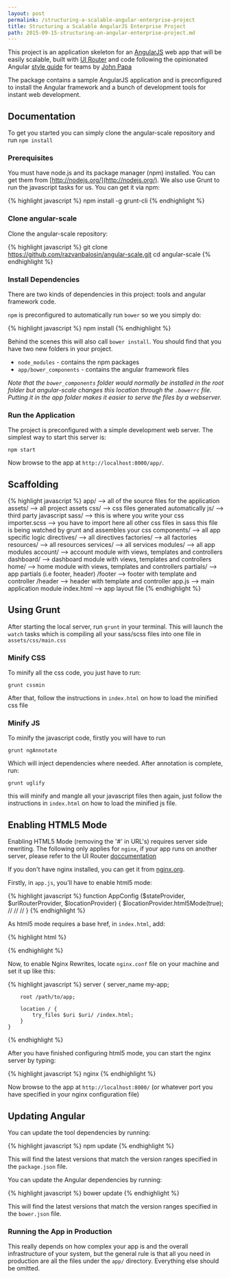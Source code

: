```yaml
---
layout: post
permalink: /structuring-a-scalable-angular-enterprise-project
title: Structuring a Scalable AngularJS Enterprise Project
path: 2015-09-15-structuring-an-angular-enterprise-project.md
---
```


This project is an application skeleton for an [AngularJS](http://angularjs.org/) web app that will be easily scalable, built with [UI Router](//github.com/angular-ui/ui-router) and code following the opinionated Angular [style guide](//github.com/johnpapa/angular-styleguide#angular-style-guide) for teams by [John Papa](//twitter.com/John_Papa)

The package contains a sample AngularJS application and is preconfigured to install the Angular
framework and a bunch of development tools for instant web development.

## Documentation

To get you started you can simply clone the angular-scale repository and run `npm install`

### Prerequisites

You must have node.js and its package manager (npm) installed. You can get them from [http://nodejs.org/](http://nodejs.org/).
We also use Grunt to run the javascript tasks for us. You can get it via npm:

{% highlight javascript %}
npm install -g grunt-cli
{% endhighlight %}

### Clone angular-scale

Clone the angular-scale repository:

{% highlight javascript %}
git clone https://github.com/razvanbalosin/angular-scale.git
cd angular-scale
{% endhighlight %}

### Install Dependencies

There are two kinds of dependencies in this project: tools and angular framework code.

`npm` is preconfigured to automatically run `bower` so we you simply do:

{% highlight javascript %}
npm install
{% endhighlight %}

Behind the scenes this will also call `bower install`.  You should find that you have two new
folders in your project.



* `node_modules` - contains the npm packages
* `app/bower_components` - contains the angular framework files


*Note that the `bower_components` folder would normally be installed in the root folder but
angular-scale changes this location through the `.bowerrc` file.  Putting it in the app folder makes
it easier to serve the files by a webserver.*

### Run the Application

The project is preconfigured with a simple development web server.  The simplest way to start
this server is:

`npm start`

Now browse to the app at `http://localhost:8000/app/`.



## Scaffolding

{% highlight javascript %}
app/                    --> all of the source files for the application
  assets/               --> all project assets
    css/                  --> css files generated automatically
    js/                   --> third party javascript
    sass/                 --> this is where you write your css
      importer.scss         --> you have to import here all other css files in sass
                                this file is being watched by grunt and assembles your css
  components/           --> all app specific logic
    directives/           --> all directives
    factories/            --> all factories
    resources/            --> all resources
    services/             --> all services
  modules/              --> all app modules
    account/              --> account module with views, templates and controllers
    dashboard/            --> dashboard module with views, templates and controllers
    home/                 --> home module with views, templates and controllers
  partials/             --> app partials (i.e footer, header)
    /footer               --> footer with template and controller
    /header               --> header with template and controller
  app.js                --> main application module
  index.html            --> app layout file
{% endhighlight %}

## Using Grunt

After starting the local server, run `grunt` in your terminal. This will launch the `watch` tasks
which is compiling all your sass/scss files into one file in `assets/css/main.css`

### Minify CSS

To minify all the css code, you just have to run:

`grunt cssmin`

After that, follow the instructions in `index.html` on how to load the minified css file

### Minify JS

To minify the javascript code, firstly you will have to run

`grunt ngAnnotate`

Which will inject dependencies where needed. After annotation is complete, run:

`grunt uglify`

this will minify and mangle all your javascript files then again, just follow the instructions in
`index.html` on how to load the minified js file.

## Enabling HTML5 Mode

Enabling HTML5 Mode (removing the '#' in URL's) requires server side rewriting. The following only applies
for `nginx`, if your app runs on another server, please refer to the UI Router [doccumentation](https://github.com/angular-ui/ui-router/wiki/Frequently-Asked-Questions#how-to-configure-your-server-to-work-with-html5mode)

If you don't have nginx installed, you can get it from [nginx.org](http://nginx.org/en/download.html).

Firstly, in `app.js`, you'll have to enable html5 mode:

{% highlight javascript %}
    function AppConfig ($stateProvider, $urlRouterProvider, $locationProvider) {
      $locationProvider.html5Mode(true);
      //
      //
      //
    }
{% endhighlight %}


As html5 mode requires a base href, in `index.html`, add:


{% highlight html %}
<base href="/" />
{% endhighlight %}

Now, to enable Nginx Rewrites, locate `nginx.conf` file on your machine and set it up like this:



{% highlight javascript %}
	server {
	    server_name my-app;

	    root /path/to/app;

	    location / {
	        try_files $uri $uri/ /index.html;
	    }
	}
{% endhighlight %}


After you have finished configuring html5 mode, you can start the nginx server by typing:


{% highlight javascript %}
nginx
{% endhighlight %}


Now browse to the app at `http://localhost:8000/` (or whatever port you have specified in your nginx configuration file)




## Updating Angular

You can update the tool dependencies by running:

{% highlight javascript %}
npm update
{% endhighlight %}

This will find the latest versions that match the version ranges specified in the `package.json` file.

You can update the Angular dependencies by running:

{% highlight javascript %}
bower update
{% endhighlight %}

This will find the latest versions that match the version ranges specified in the `bower.json` file.


### Running the App in Production

This really depends on how complex your app is and the overall infrastructure of your system, but
the general rule is that all you need in production are all the files under the `app/` directory.
Everything else should be omitted.